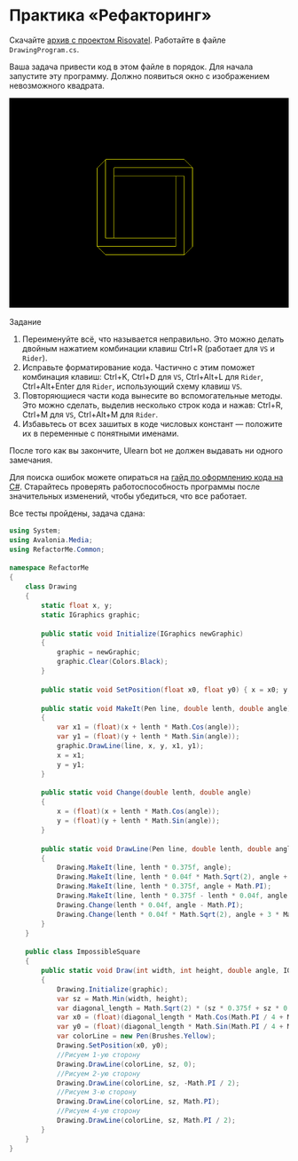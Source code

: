 # Практика «Рефакторинг»

Скачайте [архив с проектом Risovatel](Risovatel.zip). Работайте в файле `DrawingProgram.cs`.

Ваша задача привести код в этом файле в порядок. Для начала запустите эту программу. Должно появиться окно с изображением невозможного квадрата.

<p float="left">
<img src="expected-image.png" width="600" />
</p>

Задание
1. Переименуйте всё, что называется неправильно. Это можно делать двойным нажатием комбинации клавиш Ctrl+R (работает для `VS` и `Rider`).
2. Исправьте форматирование кода. Частично с этим поможет комбинация клавиш: Ctrl+K, Ctrl+D для `VS`, Ctrl+Alt+L для `Rider`, Ctrl+Alt+Enter для `Rider`, использующий схему клавиш `VS`.
3. Повторяющиеся части кода вынесите во вспомогательные методы. Это можно сделать, выделив несколько строк кода и нажав: Ctrl+R, Ctrl+M для `VS`, Ctrl+Alt+M для `Rider`.
4. Избавьтесь от всех зашитых в коде числовых констант — положите их в переменные с понятными именами.

После того как вы закончите, Ulearn bot не должен выдавать ни одного замечания.

Для поиска ошибок можете опираться на [гайд по оформлению кода на C#](https://docs.google.com/document/d/1GZX3_0Cq3RI2GmhvisUsB5l1QR6MDPIMqAlONgnG_2c/edit#). Старайтесь проверять работоспособность программы после значительных изменений, чтобы убедиться, что все работает.

Все тесты пройдены, задача сдана:
```cs
using System;
using Avalonia.Media;
using RefactorMe.Common;

namespace RefactorMe
{
    class Drawing
    {
        static float x, y;
        static IGraphics graphic;
    
        public static void Initialize(IGraphics newGraphic)
        {
            graphic = newGraphic;
            graphic.Clear(Colors.Black);
        }
    
        public static void SetPosition(float x0, float y0) { x = x0; y = y0; }
    
        public static void MakeIt(Pen line, double lenth, double angle)
        {
            var x1 = (float)(x + lenth * Math.Cos(angle));
            var y1 = (float)(y + lenth * Math.Sin(angle));
            graphic.DrawLine(line, x, y, x1, y1);
            x = x1;
            y = y1;
        }
    
        public static void Change(double lenth, double angle)
        {
            x = (float)(x + lenth * Math.Cos(angle));
            y = (float)(y + lenth * Math.Sin(angle));
        }
    
        public static void DrawLine(Pen line, double lenth, double angle)
        {
            Drawing.MakeIt(line, lenth * 0.375f, angle);
            Drawing.MakeIt(line, lenth * 0.04f * Math.Sqrt(2), angle + Math.PI / 4);
            Drawing.MakeIt(line, lenth * 0.375f, angle + Math.PI);
            Drawing.MakeIt(line, lenth * 0.375f - lenth * 0.04f, angle + Math.PI / 2);
            Drawing.Change(lenth * 0.04f, angle - Math.PI);
            Drawing.Change(lenth * 0.04f * Math.Sqrt(2), angle + 3 * Math.PI / 4);
        }
    }
    
    public class ImpossibleSquare
    {
        public static void Draw(int width, int height, double angle, IGraphics graphic)
        {
            Drawing.Initialize(graphic);
            var sz = Math.Min(width, height);
            var diagonal_length = Math.Sqrt(2) * (sz * 0.375f + sz * 0.04f) / 2;
            var x0 = (float)(diagonal_length * Math.Cos(Math.PI / 4 + Math.PI)) + width / 2f;
            var y0 = (float)(diagonal_length * Math.Sin(Math.PI / 4 + Math.PI)) + height / 2f;
            var colorLine = new Pen(Brushes.Yellow);
            Drawing.SetPosition(x0, y0);
            //Рисуем 1-ую сторону
            Drawing.DrawLine(colorLine, sz, 0);
            //Рисуем 2-ую сторону
            Drawing.DrawLine(colorLine, sz, -Math.PI / 2);
            //Рисуем 3-ю сторону
            Drawing.DrawLine(colorLine, sz, Math.PI);
            //Рисуем 4-ую сторону
            Drawing.DrawLine(colorLine, sz, Math.PI / 2);
        }
    }
}
```
